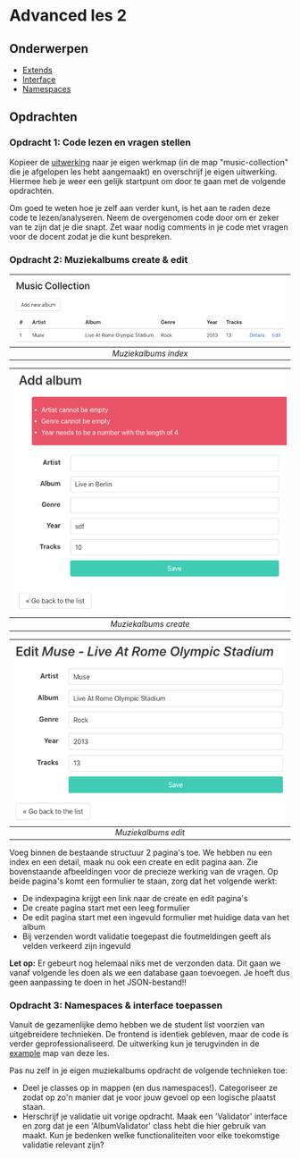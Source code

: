 # Advanced les 2

## Onderwerpen

- [Extends](http://php.net/manual/en/keyword.extends.php)
- [Interface](http://www.sunilb.com/php/php5-tutorials-abstract-class-and-interface)
- [Namespaces](http://www.php.net/manual/en/language.namespaces.basics.php)

## Opdrachten

### Opdracht 1: Code lezen en vragen stellen

Kopieer de [uitwerking](../lesson1/assignment) naar je eigen werkmap (in de map "music-collection"
die je afgelopen les hebt aangemaakt) en overschrijf je eigen uitwerking. Hiermee heb je weer een
gelijk startpunt om door te gaan met de volgende opdrachten.

Om goed te weten hoe je zelf aan verder kunt, is het aan te raden deze code te lezen/analyseren.
Neem de overgenomen code door om er zeker van te zijn dat je die snapt. Zet waar nodig comments in
je code met vragen voor de docent zodat je die kunt bespreken.

### Opdracht 2: Muziekalbums create & edit

| ![Muziekalbums index](music-albums-index.png) | 
|:---------------------------------------------:| 
|             *Muziekalbums index*              |

| ![Muziekalbums create](music-albums-create.png) | 
|:-----------------------------------------------:| 
|              *Muziekalbums create*              |

| ![Muziekalbums edit](music-albums-edit.png) | 
|:-------------------------------------------:| 
|             *Muziekalbums edit*             |

Voeg binnen de bestaande structuur 2 pagina's toe. We hebben nu een index en een detail, maak nu ook
een create en edit pagina aan. Zie bovenstaande afbeeldingen voor de precieze werking van de vragen.
Op beide pagina's komt een formulier te staan, zorg dat het volgende werkt:

- De indexpagina krijgt een link naar de create en edit pagina's
- De create pagina start met een leeg formulier
- De edit pagina start met een ingevuld formulier met huidige data van het album
- Bij verzenden wordt validatie toegepast die foutmeldingen geeft als velden verkeerd zijn ingevuld

**Let op:** Er gebeurt nog helemaal niks met de verzonden data. Dit gaan we vanaf volgende les doen als
we een database gaan toevoegen. Je hoeft dus geen aanpassing te doen in het JSON-bestand!!

### Opdracht 3: Namespaces & interface toepassen

Vanuit de gezamenlijke demo hebben we de student list voorzien van uitgebreidere technieken. De frontend
is identiek gebleven, maar de code is verder geprofessionaliseerd. De uitwerking kun je terugvinden in
de [example](example) map van deze les.

Pas nu zelf in je eigen muziekalbums opdracht de volgende technieken toe:

- Deel je classes op in mappen (en dus namespaces!). Categoriseer ze zodat op zo'n manier dat je voor
  jouw gevoel op een logische plaatst staan.
- Herschrijf je validatie uit vorige opdracht. Maak een 'Validator' interface en zorg dat je een 'AlbumValidator'
  class hebt die hier gebruik van maakt. Kun je bedenken welke functionaliteiten voor elke toekomstige
  validatie relevant zijn?
